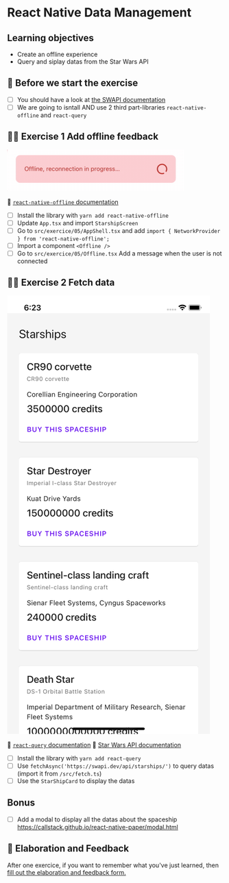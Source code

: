 # React Native Data Management

## Learning objectives

- Create an offline experience
- Query and siplay datas from the Star Wars API

## 🥑 Before we start the exercise

- [ ] You should have a look at [the SWAPI documentation](https://swapi.dev/documentation#starships)
- [ ] We are going to isntall AND use 2 third part-libraries `react-native-offline` and `react-query`

## 🤸‍♀️ Exercise 1 Add offline feedback

![Offline Example](./offline-example.gif)

🥑 [`react-native-offline` documentation](https://github.com/rgommezz/react-native-offline)

- [ ] Install the library with `yarn add react-native-offline`
- [ ] Update `App.tsx` and import `StarshipScreen`
- [ ] Go to `src/exercice/05/AppShell.tsx` and add `import { NetworkProvider } from 'react-native-offline';`
- [ ] Import a component `<Offline />`
- [ ] Go to `src/exercice/05/Offline.tsx` Add a message when the user is not connected

## 🤸‍♀️ Exercise 2 Fetch data

![Starships list](./starships.png)

🥑 [`react-query` documentation](https://react-query.tanstack.com/docs/api)
🥑 [Star Wars API documentation](https://swapi.dev/documentation#starships)

- [ ] Install the library with `yarn add react-query`
- [ ] Use `fetchAsync('https://swapi.dev/api/starships/')` to query datas (import it from `/src/fetch.ts`)
- [ ] Use the `StarShipCard` to display the datas

## Bonus

- [ ] Add a modal to display all the datas about the spaceship https://callstack.github.io/react-native-paper/modal.html

## 🏅 Elaboration and Feedback

<div>
<span>After one exercice, if you want to remember what you've just learned, then </span>
<a rel="noopener noreferrer" target="_blank" href="https://airtable.com/shrBuZqOJL5UeLLF1?prefill_Name=React+Native+Data+Management&prefill_Exercice=5">
  fill out the elaboration and feedback form.
</a>
</div>
